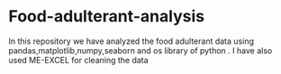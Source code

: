 # Food-adulterant-analysis
In this repository we have analyzed the food adulterant data using pandas,matplotlib,numpy,seaborn and os library of python . 
 I have also used ME-EXCEL for cleaning the data

